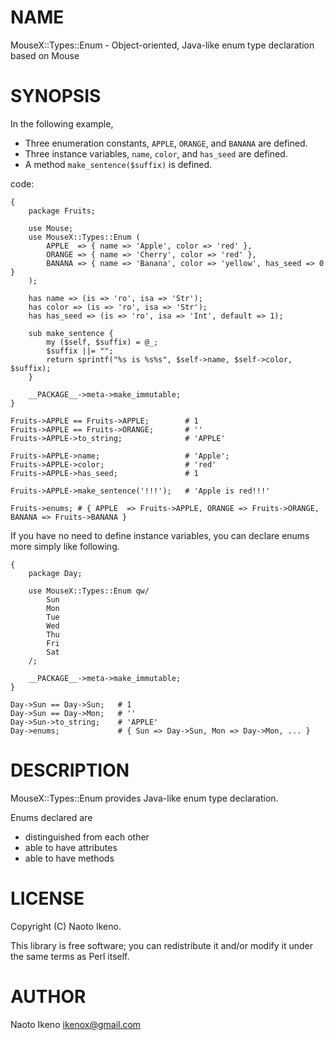 # NAME

MouseX::Types::Enum - Object-oriented, Java-like enum type declaration based on Mouse

# SYNOPSIS

In the following example,

- Three enumeration constants, `APPLE`, `ORANGE`, and `BANANA` are defined.
- Three instance variables, `name`, `color`, and `has_seed` are defined.
- A method `make_sentence($suffix)` is defined.

code:

    {
        package Fruits;

        use Mouse;
        use MouseX::Types::Enum (
            APPLE  => { name => 'Apple', color => 'red' },
            ORANGE => { name => 'Cherry', color => 'red' },
            BANANA => { name => 'Banana', color => 'yellow', has_seed => 0 }
        );

        has name => (is => 'ro', isa => 'Str');
        has color => (is => 'ro', isa => 'Str');
        has has_seed => (is => 'ro', isa => 'Int', default => 1);

        sub make_sentence {
            my ($self, $suffix) = @_;
            $suffix ||= "";
            return sprintf("%s is %s%s", $self->name, $self->color, $suffix);
        }

        __PACKAGE__->meta->make_immutable;
    }

    Fruits->APPLE == Fruits->APPLE;        # 1
    Fruits->APPLE == Fruits->ORANGE;       # ''
    Fruits->APPLE->to_string;              # 'APPLE'

    Fruits->APPLE->name;                   # 'Apple';
    Fruits->APPLE->color;                  # 'red'
    Fruits->APPLE->has_seed;               # 1

    Fruits->APPLE->make_sentence('!!!');   # 'Apple is red!!!'

    Fruits->enums; # { APPLE  => Fruits->APPLE, ORANGE => Fruits->ORANGE, BANANA => Fruits->BANANA }

If you have no need to define instance variables, you can declare enums more simply like following.

    {
        package Day;

        use MouseX::Types::Enum qw/
            Sun
            Mon
            Tue
            Wed
            Thu
            Fri
            Sat
        /;

        __PACKAGE__->meta->make_immutable;
    }

    Day->Sun == Day->Sun;   # 1
    Day->Sun == Day->Mon;   # ''
    Day->Sun->to_string;    # 'APPLE'
    Day->enums;             # { Sun => Day->Sun, Mon => Day->Mon, ... }

# DESCRIPTION

MouseX::Types::Enum provides Java-like enum type declaration.

Enums declared are

- distinguished from each other
- able to have attributes
- able to have methods

# LICENSE

Copyright (C) Naoto Ikeno.

This library is free software; you can redistribute it and/or modify
it under the same terms as Perl itself.

# AUTHOR

Naoto Ikeno <ikenox@gmail.com>
